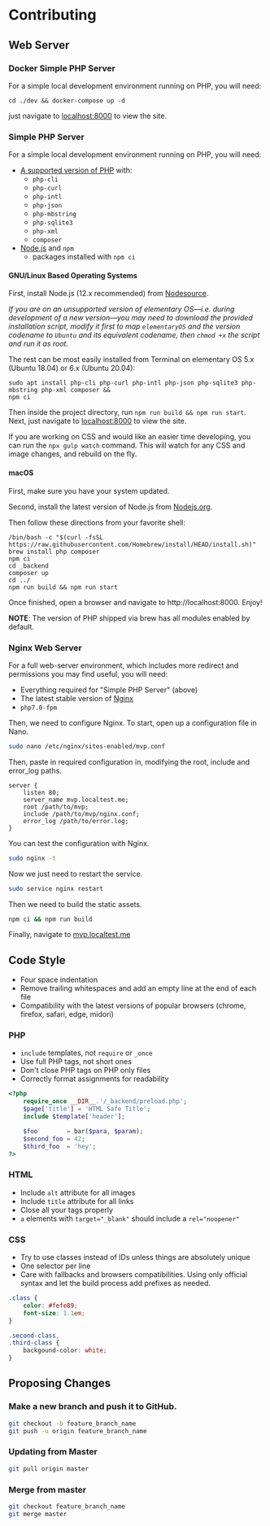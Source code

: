# Contributing

## Web Server

### Docker Simple PHP Server

For a simple local development environment running on PHP, you will need:
```
cd ./dev && docker-compose up -d
```
just navigate to [localhost:8000](http://localhost:8000/) to view the site.

### Simple PHP Server

For a simple local development environment running on PHP, you will need:

* [A supported version of PHP](http://php.net/supported-versions.php) with:
  * `php-cli`
  * `php-curl`
  * `php-intl`
  * `php-json`
  * `php-mbstring`
  * `php-sqlite3`
  * `php-xml`
  * `composer`
* [Node.js](https://nodejs.org/) and `npm`
  * packages installed with `npm ci`

#### GNU/Linux Based Operating Systems

First, install Node.js (12.x recommended) from [Nodesource](https://github.com/nodesource/distributions/blob/master/README.md#debian-and-ubuntu-based-distributions). 

_If you are on an unsupported version of elementary OS—i.e. during development of a new version—you may need to download the provided installation script, modify it first to map `elementaryOS` and the version codename to `Ubuntu` and its equivalent codename, then `chmod +x` the script and run it as root._

The rest can be most easily installed from Terminal on elementary OS 5.x (Ubuntu 18.04) or 6.x (Ubuntu 20.04):

```
sudo apt install php-cli php-curl php-intl php-json php-sqlite3 php-mbstring php-xml composer &&
npm ci
```

Then inside the project directory, run `npm run build && npm run start`. Next,
just navigate to [localhost:8000](http://localhost:8000/) to view the site.

If you are working on CSS and would like an easier time developing, you can run
the `npx gulp watch` command. This will watch for any CSS and image changes,
and rebuild on the fly.

#### macOS 

First, make sure you have your system updated.

Second, install the latest version of Node.js from [Nodejs.org](https://nodejs.org). 

Then follow these directions from your favorite shell:

```
/bin/bash -c "$(curl -fsSL https://raw.githubusercontent.com/Homebrew/install/HEAD/install.sh)"
brew install php composer
npm ci
cd _backend
composer up
cd ../
npm run build && npm run start
```

Once finished, open a browser and navigate to http://localhost:8000. Enjoy!

**NOTE**: The version of PHP shipped via brew has all modules enabled by default.

### Nginx Web Server

For a full web-server environment, which includes more redirect and permissions
you may find useful, you will need:

* Everything required for "Simple PHP Server" (above)
* The latest stable version of [Nginx](http://nginx.org)
* `php7.0-fpm`

Then, we need to configure Nginx. To start, open up a configuration file in
Nano.

```bash
sudo nano /etc/nginx/sites-enabled/mvp.conf
```

Then, paste in required configuration in, modifying the root, include and
error_log paths.

```
server {
    listen 80;
    server_name mvp.localtest.me;
    root /path/to/mvp;
    include /path/to/mvp/nginx.conf;
    error_log /path/to/error.log;
}
```

You can test the configuration with Nginx.

```bash
sudo nginx -t
```

Now we just need to restart the service.

```bash
sudo service nginx restart
```

Then we need to build the static assets.

```bash
npm ci && npm run build
```

Finally, navigate to [mvp.localtest.me](http://mvp.localtest.me)

## Code Style

 - Four space indentation
 - Remove trailing whitespaces and add an empty line at the end of each file
 - Compatibility with the latest versions of popular browsers (chrome, firefox,
     safari, edge, midori)

### PHP
 - `include` templates, not `require` or `_once`
 - Use full PHP tags, not short ones
 - Don't close PHP tags on PHP only files
 - Correctly format assignments for readability

```php
<?php
    require_once __DIR__.'/_backend/preload.php';
    $page['title'] = 'HTML Safe Title';
    include $template['header'];

    $foo        = bar($para, $param);
    $second_foo = 42;
    $third_foo  = 'hey';
?>
```

### HTML
 - Include `alt` attribute for all images
 - Include `title` attribute for all links
 - Close all your tags properly
 - `a` elements with `target="_blank"` should include a `rel="noopener"`

### CSS
 - Try to use classes instead of IDs unless things are absolutely unique
 - One selector per line
 - Care with fallbacks and browsers compatibilities. Using only official syntax
     and let the build process add prefixes as needed.

```css
.class {
    color: #fefe89;
    font-size: 1.1em;
}

.second-class,
.third-class {
    backgound-color: white;
}
```

## Proposing Changes

### Make a new branch and push it to GitHub.
```bash
git checkout -b feature_branch_name
git push -u origin feature_branch_name
```

### Updating from Master
```bash
git pull origin master
```

### Merge from master
```bash
git checkout feature_branch_name
git merge master
```
